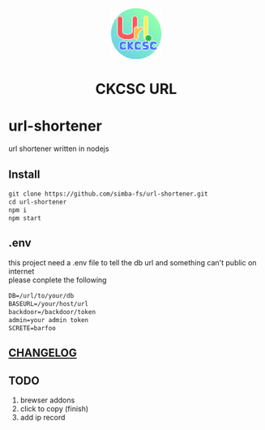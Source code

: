 <div align="center">
	<img src="./public/images/icon-1024.png" alt="ckcsc url" width=100>
	<h1>CKCSC URL</h1>
</div>

# url-shortener
url shortener written in nodejs

## Install
```
git clone https://github.com/simba-fs/url-shortener.git
cd url-shortener
npm i 
npm start
```

## .env
this project need a .env file to tell the db url and something can't public on internet  
please conplete the following
```
DB=/url/to/your/db
BASEURL=/your/host/url
backdoor=/backdoor/token
admin=your admin token
SCRETE=barfoo
```

## [CHANGELOG](./CHANGELOG.md)

## TODO
1. brewser addons
2. click to copy (finish)
3. add ip record
